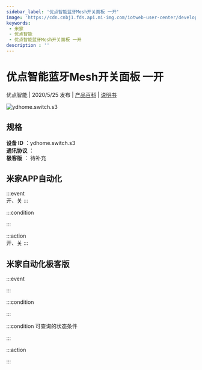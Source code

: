 ```yaml
---
sidebar_label: '优点智能蓝牙Mesh开关面板 一开'
image: 'https://cdn.cnbj1.fds.api.mi-img.com/iotweb-user-center/developer_1679047723644levzocDP.png?GalaxyAccessKeyId=AKVGLQWBOVIRQ3XLEW&Expires=9223372036854775807&Signature=j38LSRIkmvXzPD7pWmucqZAKrPk='
keywords: 
 - 米家
 - 优点智能
 - 优点智能蓝牙Mesh开关面板 一开
description : ''
---
```

# 优点智能蓝牙Mesh开关面板 一开

优点智能 | 2020/5/25 发布 | [产品百科](https://home.mi.com/webapp/content/baike/product/index.html?model=ydhome.switch.s3/) | [说明书](https://home.mi.com/views/introduction.html?model=ydhome.switch.s3&region=cn)

![ydhome.switch.s3](https://cdn.cnbj1.fds.api.mi-img.com/iotweb-user-center/developer_1679047723644levzocDP.png?GalaxyAccessKeyId=AKVGLQWBOVIRQ3XLEW&Expires=9223372036854775807&Signature=j38LSRIkmvXzPD7pWmucqZAKrPk=)

## 规格  
> 
**设备 ID** ：ydhome.switch.s3  
**通讯协议** ：  
**极客版**  ： 待补充 


## 米家APP自动化  

:::event  
开、关
:::

:::condition  

:::

:::action   
开、关
:::

## 米家自动化极客版  

:::event  

:::

:::condition  

:::

:::condition 可查询的状态条件  

:::

:::action  

:::

        
